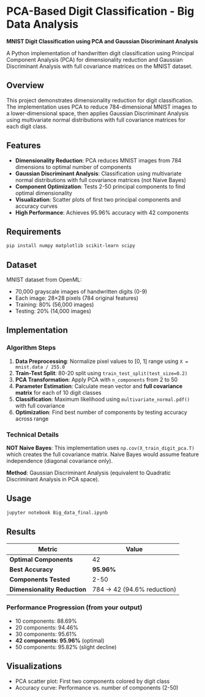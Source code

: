 # PCA-Based Digit Classification - Big Data Analysis

**MNIST Digit Classification using PCA and Gaussian Discriminant Analysis**

A Python implementation of handwritten digit classification using Principal Component Analysis (PCA) for dimensionality reduction and Gaussian Discriminant Analysis with full covariance matrices on the MNIST dataset.

## Overview

This project demonstrates dimensionality reduction for digit classification. The implementation uses PCA to reduce 784-dimensional MNIST images to a lower-dimensional space, then applies Gaussian Discriminant Analysis using multivariate normal distributions with full covariance matrices for each digit class.

## Features

* **Dimensionality Reduction**: PCA reduces MNIST images from 784 dimensions to optimal number of components
* **Gaussian Discriminant Analysis**: Classification using multivariate normal distributions with full covariance matrices (not Naive Bayes)
* **Component Optimization**: Tests 2-50 principal components to find optimal dimensionality
* **Visualization**: Scatter plots of first two principal components and accuracy curves
* **High Performance**: Achieves 95.96% accuracy with 42 components

## Requirements

```bash
pip install numpy matplotlib scikit-learn scipy
```

## Dataset

MNIST dataset from OpenML:
* 70,000 grayscale images of handwritten digits (0-9)
* Each image: 28×28 pixels (784 original features)
* Training: 80% (56,000 images)
* Testing: 20% (14,000 images)

## Implementation

### Algorithm Steps

1. **Data Preprocessing**: Normalize pixel values to [0, 1] range using `X = mnist.data / 255.0`
2. **Train-Test Split**: 80-20 split using `train_test_split(test_size=0.2)`
3. **PCA Transformation**: Apply PCA with `n_components` from 2 to 50
4. **Parameter Estimation**: Calculate mean vector and **full covariance matrix** for each of 10 digit classes
5. **Classification**: Maximum likelihood using `multivariate_normal.pdf()` with full covariance
6. **Optimization**: Find best number of components by testing accuracy across range

### Technical Details

**NOT Naive Bayes**: This implementation uses `np.cov(X_train_digit_pca.T)` which creates the full covariance matrix. Naive Bayes would assume feature independence (diagonal covariance only).

**Method**: Gaussian Discriminant Analysis (equivalent to Quadratic Discriminant Analysis in PCA space).

## Usage

```bash
jupyter notebook Big_data_final.ipynb
```

## Results

| Metric | Value |
|--------|-------|
| **Optimal Components** | 42 |
| **Best Accuracy** | **95.96%** |
| **Components Tested** | 2-50 |
| **Dimensionality Reduction** | 784 → 42 (94.6% reduction) |

### Performance Progression (from your output)
- 10 components: 88.69%
- 20 components: 94.46%
- 30 components: 95.61%
- **42 components: 95.96%** (optimal)
- 50 components: 95.82% (slight decline)

## Visualizations

* PCA scatter plot: First two components colored by digit class
* Accuracy curve: Performance vs. number of components (2-50)
